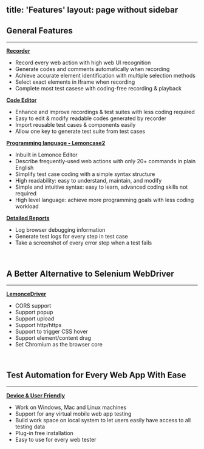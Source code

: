 title: 'Features'
layout: page without sidebar
---
## General Features  
---

[**Recorder**]()
- Record every web action with high web UI recognition  
- Generate codes and comments automatically when recording
- Achieve accurate element identification with multiple selection methods
- Select exact elements in Iframe when recording
- Complete most test casese with coding-free recording & playback


[**Code Editor**]()
- Enhance and improve recordings & test suites with less coding required
- Easy to edit & modify readable codes generated by recorder
- Import reusable test cases & components easily
- Allow one key to generate test suite from test cases 


[**Programming language - Lemoncase2**](/docs/Lemoncase2/Index.html)
- Inbuilt in Lemonce Editor
- Describe frequently-used web actions with only 20+ commands in plain English
- Simplify test case coding with a simple syntax structure
- High readability: easy to understand, maintain, and modify
- Simple and intuitive syntax: easy to learn, advanced coding skills not required
- High level language: achieve more programming goals with less coding workload


[**Detailed Reports**]()
- Log browser debugging information
- Generate test logs for every step in test case
- Take a screenshot of every error step when a test fails
<br>

## A Better Alternative to Selenium WebDriver
---

[**LemonceDriver**]()
- CORS support
- Support popup
- Support upload
- Support http/https
- Support to trigger CSS hover
- Support element/content drag
- Set Chromium as the browser core
<br>

## Test Automation for Every Web App With Ease
---

[**Device & User Friendly**]()
- Work on Windows, Mac and Linux machines
- Support for any virtual mobile web app testing
- Build work space on local system to let users easily have access to all testing data
- Plug-in free installation
- Easy to use for every web tester
